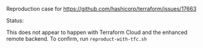 Reproduction case for https://github.com/hashicorp/terraform/issues/17663

Status:

This does not appear to happen with Terraform Cloud and the enhanced remote backend. To confirm, run `reproduct-with-tfc.sh`
